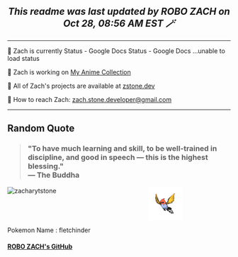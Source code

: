<h2 align="center" style="font-style: italic; font-weight: bold;">This readme was last updated by ROBO ZACH on Oct 28, 08:56 AM EST 🪄 </h2></a>

---

🤖 Zach is currently Status - Google Docs Status - Google Docs ...unable to load status

🤖 Zach is working on [My Anime Collection](https://github.com/ZacharyTStone/My-Anime-Collection)

🤖 All of Zach's projects are available at [zstone.dev](https://www.zstone.dev/)

🤖 How to reach Zach: [zach.stone.developer@gmail.com](mailto:zach.stone.developer@gmail.com)

---

<!-- Add a Quotes section -->

## Random Quote

<h3>
<blockquote>
  "To have much learning and skill, to be well-trained in discipline, and good in speech — this is the highest blessing."
<br>— The Buddha
</blockquote>
</h3>

<div style="display: flex; flex-wrap: no-wrap; width: 100%; gap: 16px">
        <img width="60%" src="https://github-readme-streak-stats.herokuapp.com/?user=zacharytstone" alt="zacharytstone" />
    <img width="15%" class='poke-img' src='https://raw.githubusercontent.com/PokeAPI/sprites/master/sprites/pokemon/662.png' alt='fletchinder'/>
</div>

<span class="poke-name"> Pokemon Name : fletchinder</span>

#### [ROBO ZACH's GitHub](https://github.com/ROBO-ZACH)

